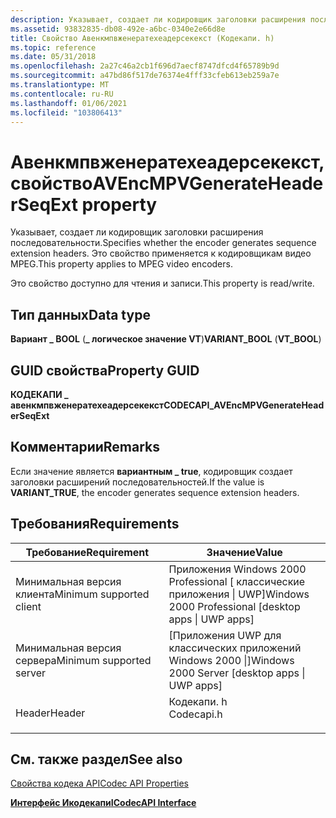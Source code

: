 ```yaml
---
description: Указывает, создает ли кодировщик заголовки расширения последовательности. Это свойство применяется к кодировщикам видео MPEG.
ms.assetid: 93832835-db08-492e-a6bc-0340e2e66d8e
title: Свойство Авенкмпвженератехеадерсекекст (Кодекапи. h)
ms.topic: reference
ms.date: 05/31/2018
ms.openlocfilehash: 2a27c46a2cb1f696d7aecf8747dfcd4f65789b9d
ms.sourcegitcommit: a47bd86f517de76374e4fff33cfeb613eb259a7e
ms.translationtype: MT
ms.contentlocale: ru-RU
ms.lasthandoff: 01/06/2021
ms.locfileid: "103806413"
---
```

# <a name="avencmpvgenerateheaderseqext-property"></a><span data-ttu-id="0b8e4-104">Авенкмпвженератехеадерсекекст, свойство</span><span class="sxs-lookup"><span data-stu-id="0b8e4-104">AVEncMPVGenerateHeaderSeqExt property</span></span>

<span data-ttu-id="0b8e4-105">Указывает, создает ли кодировщик заголовки расширения последовательности.</span><span class="sxs-lookup"><span data-stu-id="0b8e4-105">Specifies whether the encoder generates sequence extension headers.</span></span> <span data-ttu-id="0b8e4-106">Это свойство применяется к кодировщикам видео MPEG.</span><span class="sxs-lookup"><span data-stu-id="0b8e4-106">This property applies to MPEG video encoders.</span></span>

<span data-ttu-id="0b8e4-107">Это свойство доступно для чтения и записи.</span><span class="sxs-lookup"><span data-stu-id="0b8e4-107">This property is read/write.</span></span>

## <a name="data-type"></a><span data-ttu-id="0b8e4-108">Тип данных</span><span class="sxs-lookup"><span data-stu-id="0b8e4-108">Data type</span></span>

<span data-ttu-id="0b8e4-109">**Вариант \_ BOOL** (**\_ логическое значение VT**)</span><span class="sxs-lookup"><span data-stu-id="0b8e4-109">**VARIANT\_BOOL** (**VT\_BOOL**)</span></span>

## <a name="property-guid"></a><span data-ttu-id="0b8e4-110">GUID свойства</span><span class="sxs-lookup"><span data-stu-id="0b8e4-110">Property GUID</span></span>

<span data-ttu-id="0b8e4-111">**КОДЕКАПИ \_ авенкмпвженератехеадерсекекст**</span><span class="sxs-lookup"><span data-stu-id="0b8e4-111">**CODECAPI\_AVEncMPVGenerateHeaderSeqExt**</span></span>

## <a name="remarks"></a><span data-ttu-id="0b8e4-112">Комментарии</span><span class="sxs-lookup"><span data-stu-id="0b8e4-112">Remarks</span></span>

<span data-ttu-id="0b8e4-113">Если значение является **вариантным \_ true**, кодировщик создает заголовки расширений последовательностей.</span><span class="sxs-lookup"><span data-stu-id="0b8e4-113">If the value is **VARIANT\_TRUE**, the encoder generates sequence extension headers.</span></span>

## <a name="requirements"></a><span data-ttu-id="0b8e4-114">Требования</span><span class="sxs-lookup"><span data-stu-id="0b8e4-114">Requirements</span></span>



| <span data-ttu-id="0b8e4-115">Требование</span><span class="sxs-lookup"><span data-stu-id="0b8e4-115">Requirement</span></span> | <span data-ttu-id="0b8e4-116">Значение</span><span class="sxs-lookup"><span data-stu-id="0b8e4-116">Value</span></span> |
|-------------------------------------|---------------------------------------------------------------------------------------|
| <span data-ttu-id="0b8e4-117">Минимальная версия клиента</span><span class="sxs-lookup"><span data-stu-id="0b8e4-117">Minimum supported client</span></span><br/> | <span data-ttu-id="0b8e4-118">Приложения Windows 2000 Professional \[ классические приложения \| UWP\]</span><span class="sxs-lookup"><span data-stu-id="0b8e4-118">Windows 2000 Professional \[desktop apps \| UWP apps\]</span></span><br/>                     |
| <span data-ttu-id="0b8e4-119">Минимальная версия сервера</span><span class="sxs-lookup"><span data-stu-id="0b8e4-119">Minimum supported server</span></span><br/> | <span data-ttu-id="0b8e4-120">\[Приложения UWP для классических приложений Windows 2000 \|\]</span><span class="sxs-lookup"><span data-stu-id="0b8e4-120">Windows 2000 Server \[desktop apps \| UWP apps\]</span></span><br/>                           |
| <span data-ttu-id="0b8e4-121">Header</span><span class="sxs-lookup"><span data-stu-id="0b8e4-121">Header</span></span><br/>                   | <dl> <span data-ttu-id="0b8e4-122"><dt>Кодекапи. h</dt></span><span class="sxs-lookup"><span data-stu-id="0b8e4-122"><dt>Codecapi.h</dt></span></span> </dl> |



## <a name="see-also"></a><span data-ttu-id="0b8e4-123">См. также раздел</span><span class="sxs-lookup"><span data-stu-id="0b8e4-123">See also</span></span>

<dl> <dt>

[<span data-ttu-id="0b8e4-124">Свойства кодека API</span><span class="sxs-lookup"><span data-stu-id="0b8e4-124">Codec API Properties</span></span>](codec-api-properties.md)
</dt> <dt>

[<span data-ttu-id="0b8e4-125">**Интерфейс Икодекапи**</span><span class="sxs-lookup"><span data-stu-id="0b8e4-125">**ICodecAPI Interface**</span></span>](/windows/desktop/api/Strmif/nn-strmif-icodecapi)
</dt> </dl>

 

 




